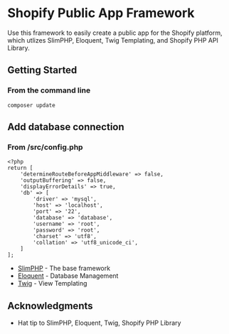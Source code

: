 # Shopify Public App Framework

Use this framework to easily create a public app for the Shopify platform, which utlizes SlimPHP, Eloquent, Twig Templating, and Shopify PHP API Library.

## Getting Started

### From the command line

```
composer update
```

## Add database connection
### From /src/config.php

```
<?php
return [
    'determineRouteBeforeAppMiddleware' => false,
    'outputBuffering' => false,
    'displayErrorDetails' => true,
    'db' => [
        'driver' => 'mysql',
        'host' => 'localhost',
        'port' => '22',
        'database' => 'database',
        'username' => 'root',
        'password' => 'root',
        'charset' => 'utf8',
        'collation' => 'utf8_unicode_ci',
    ]
];
```

* [SlimPHP](https://www.slimframework.com/) - The base framework
* [Eloquent](https://laravel.com/docs/5.5/eloquent) - Database Management
* [Twig](https://twig.symfony.com/doc/2.x/) - View Templating

## Acknowledgments

* Hat tip to SlimPHP, Eloquent, Twig, Shopify PHP Library
